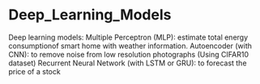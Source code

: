 # Deep_Learning_Models
Deep learning models: 
Multiple Perceptron (MLP): estimate total energy consumptionof smart home with weather information.
Autoencoder (with CNN): to remove noise from low resolution photographs (Using CIFAR10 dataset)
Recurrent Neural Network (with LSTM or GRU): to forecast the price of a stock


